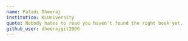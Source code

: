 ```yaml
---
name: Paladi Dheeraj
institution: KLUniversity
quote: Nobody hates to read you haven't found the right book yet.
github_user: dheerajgit2000
---
```

